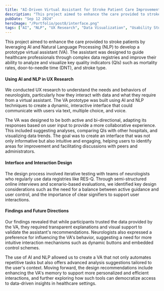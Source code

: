 ```yaml
---
title: "AI-Driven Virtual Assistant for Stroke Patient Care Improvement"
description: "This project aimed to enhance the care provided to stroke patients by leveraging AI and Natural Language Processing (NLP) to develop a prototype virtual assistant (VA)."
pubDate: "Sep 12 2024"
heroImage: "/Portfolio/post8/interface.png"
tags: ["AI", "NLP", "UX Research", "Data Visualization", "Usability Studies"]
---
```

<!DOCTYPE html>
<html lang="en">
<head>
    <meta charset="UTF-8">
    <meta name="viewport" content="width=device-width, initial-scale=1.0">
    <title></title>
</head>
<body>
    <p>This project aimed to enhance the care provided to stroke patients by leveraging AI and Natural Language Processing (NLP) to develop a prototype virtual assistant (VA). The assistant was designed to guide healthcare professionals through complex data registries and improve their ability to analyze and visualize key quality indicators (QIs) such as mortality rates, door-to-needle time (DNT), and stroke type.</p>
    <h4>Using AI and NLP in UX Research</h4>
    <p>We conducted UX research to understand the needs and behaviors of neurologists, particularly how they interact with data and what they require from a virtual assistant. The VA prototype was built using AI and NLP techniques to create a dynamic, interactive interface that could communicate with users via text, multiple choice, and voice.</p>
    <p>The VA was designed to be both active and bi-directional, adapting its responses based on user input to provide a more collaborative experience. This included suggesting analyses, comparing QIs with other hospitals, and visualizing data trends. The goal was to create an interface that was not only informative but also intuitive and engaging, helping users to identify areas for improvement and facilitating discussions with peers and administrators.</p>
    <h4>Interface and Interaction Design</h4>
    <p>The design process involved iterative testing with teams of neurologists who regularly use data registries like RES-Q. Through semi-structured online interviews and scenario-based evaluations, we identified key design considerations such as the need for a balance between active guidance and user control, and the importance of clear signifiers to support user interactions.</p>
    <h4>Findings and Future Directions</h4>
    <p>Our findings revealed that while participants trusted the data provided by the VA, they required transparent explanations and visual support to validate the assistant's recommendations. Neurologists also expressed a preference for influencing the VA's behavior, suggesting a need for more intuitive interaction mechanisms such as dynamic buttons and embedded control schemes.</p>
    <p>The use of AI and NLP allowed us to create a VA that not only automates repetitive tasks but also offers advanced analysis suggestions tailored to the user's context. Moving forward, the design recommendations include enhancing the VA's memory to support more personalized and efficient interactions, and further exploring how such tools can democratize access to data-driven insights in healthcare settings.</p>
</body>
</html>

